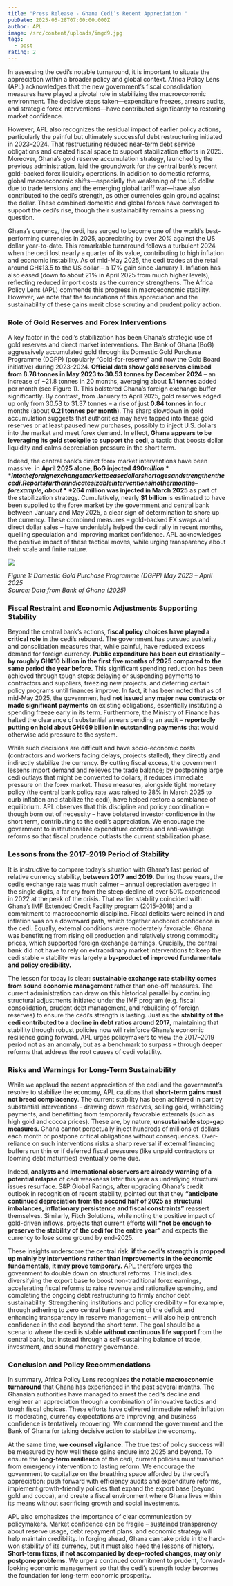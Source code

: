 ```yaml
---
title: "Press Release - Ghana Cedi’s Recent Appreciation "
pubDate: 2025-05-28T07:00:00.000Z
author: APL
image: /src/content/uploads/imgd9.jpg
tags:
  - post
rating: 2
---
```

In assessing the cedi’s notable turnaround, it is important to situate the appreciation within a broader policy and global context. Africa Policy Lens (APL) acknowledges that the new government’s fiscal consolidation measures have played a pivotal role in stabilizing the macroeconomic environment. The decisive steps taken—expenditure freezes, arrears audits, and strategic forex interventions—have contributed significantly to restoring market confidence.

However, APL also recognizes the residual impact of earlier policy actions, particularly the painful but ultimately successful debt restructuring initiated in 2023–2024. That restructuring reduced near-term debt service obligations and created fiscal space to support stabilization efforts in 2025. Moreover, Ghana’s gold reserve accumulation strategy, launched by the previous administration, laid the groundwork for the central bank’s recent gold-backed forex liquidity operations. In addition to domestic reforms, global macroeconomic shifts—especially the weakening of the US dollar due to trade tensions and the emerging global tariff war—have also contributed to the cedi’s strength, as other currencies gain ground against the dollar. These combined domestic and global forces have converged to support the cedi’s rise, though their sustainability remains a pressing question.

Ghana’s currency, the cedi, has surged to become one of the world’s best-performing currencies in 2025, appreciating by over 20% against the US dollar year-to-date. This remarkable turnaround follows a turbulent 2024 when the cedi lost nearly a quarter of its value, contributing to high inflation and economic instability. As of mid-May 2025, the cedi trades at the retail around GH¢13.5 to the US dollar – a 17% gain since January 1. Inflation has also eased (down to about 21% in April 2025 from much higher levels), reflecting reduced import costs as the currency strengthens. The Africa Policy Lens (APL) commends this progress in macroeconomic stability. However, we note that the foundations of this appreciation and the sustainability of these gains merit close scrutiny and prudent policy action.

### **Role of Gold Reserves and Forex Interventions**

A key factor in the cedi’s stabilization has been Ghana’s strategic use of gold reserves and direct market interventions. The Bank of Ghana (BoG) aggressively accumulated gold through its Domestic Gold Purchase Programme (DGPP) (popularly “Gold-for-reserve” and now the Gold Board initiative) during 2023-2024. **Official data show gold reserves climbed from 8.78 tonnes in May 2023 to 30.53 tonnes by December 2024** – an increase of ~21.8 tonnes in 20 months, averaging about **1.1 tonnes** added per month (see Figure 1). This bolstered Ghana’s foreign exchange buffer significantly. By contrast, from January to April 2025, gold reserves edged up only from 30.53 to 31.37 tonnes – a rise of just **0.84 tonnes** in four months (about **0.21 tonnes per month**). The sharp slowdown in gold accumulation suggests that authorities may have tapped into these gold reserves or at least paused new purchases, possibly to inject U.S. dollars into the market and meet forex demand. In effect, **Ghana appears to be leveraging its gold stockpile to support the cedi**, a tactic that boosts dollar liquidity and calms depreciation pressure in the short term.

Indeed, the central bank’s direct forex market interventions have been massive: in **April 2025 alone, BoG injected $490 million** into the foreign exchange market to ease dollar shortages and strengthen the cedi. Reports further indicate sizable interventions in other months – for example, about **$264 million was injected in March 2025** as part of the stabilization strategy. Cumulatively, nearly **$1 billion** is estimated to have been supplied to the forex market by the government and central bank between January and May 2025, a clear sign of determination to shore up the currency. These combined measures – gold-backed FX swaps and direct dollar sales – have undeniably helped the cedi rally in recent months, quelling speculation and improving market confidence. APL acknowledges the positive impact of these tactical moves, while urging transparency about their scale and finite nature.

![](/src/content/uploads/img39.jpg)

*Figure 1: Domestic Gold Purchase Programme (DGPP) May 2023 – April 2025\
Source: Data from Bank of Ghana (2025)*

### **Fiscal Restraint and Economic Adjustments Supporting Stability**

Beyond the central bank’s actions, **fiscal policy choices have played a critical role** in the cedi’s rebound. The government has pursued austerity and consolidation measures that, while painful, have reduced excess demand for foreign currency. **Public expenditure has been cut drastically – by roughly GH¢10 billion in the first five months of 2025 compared to the same period the year before.** This significant spending reduction has been achieved through tough steps: delaying or suspending payments to contractors and suppliers, freezing new projects, and deferring certain policy programs until finances improve. In fact, it has been noted that as of mid-May 2025, the government had **not issued any major new contracts or made significant payments** on existing obligations, essentially instituting a spending freeze early in its term. Furthermore, the Ministry of Finance has halted the clearance of substantial arrears pending an audit – **reportedly putting on hold about GH¢69 billion in outstanding payments** that would otherwise add pressure to the system.

While such decisions are difficult and have socio-economic costs (contractors and workers facing delays, projects stalled), they directly and indirectly stabilize the currency. By cutting fiscal excess, the government lessens import demand and relieves the trade balance; by postponing large cedi outlays that might be converted to dollars, it reduces immediate pressure on the forex market. These measures, alongside tight monetary policy (the central bank policy rate was raised to 28% in March 2025 to curb inflation and stabilize the cedi), have helped restore a semblance of equilibrium. APL observes that this discipline and policy coordination – though born out of necessity – have bolstered investor confidence in the short term, contributing to the cedi’s appreciation. We encourage the government to institutionalize expenditure controls and anti-wastage reforms so that fiscal prudence outlasts the current stabilization phase.

### **Lessons from the 2017–2019 Period of Stability**

It is instructive to compare today’s situation with Ghana’s last period of relative currency stability, **between 2017 and 2019**. During those years, the cedi’s exchange rate was much calmer – annual depreciation averaged in the single digits, a far cry from the steep decline of over 50% experienced in 2022 at the peak of the crisis. That earlier stability coincided with Ghana’s IMF Extended Credit Facility program (2015–2018) and a commitment to macroeconomic discipline. Fiscal deficits were reined in and inflation was on a downward path, which together anchored confidence in the cedi. Equally, external conditions were moderately favorable: Ghana was benefitting from rising oil production and relatively strong commodity prices, which supported foreign exchange earnings. Crucially, the central bank did not have to rely on extraordinary market interventions to keep the cedi stable – stability was largely **a by-product of improved fundamentals and policy credibility.**

The lesson for today is clear: **sustainable exchange rate stability comes from sound economic management** rather than one-off measures. The current administration can draw on this historical parallel by continuing structural adjustments initiated under the IMF program (e.g. fiscal consolidation, prudent debt management, and rebuilding of foreign reserves) to ensure the cedi’s strength is lasting. Just as the **stability of the cedi contributed to a decline in debt ratios around 2017**, maintaining that stability through robust policies now will reinforce Ghana’s economic resilience going forward. APL urges policymakers to view the 2017–2019 period not as an anomaly, but as a benchmark to surpass – through deeper reforms that address the root causes of cedi volatility.

### **Risks and Warnings for Long-Term Sustainability**

While we applaud the recent appreciation of the cedi and the government’s resolve to stabilize the economy, APL cautions that **short-term gains must not breed complacency**. The current stability has been achieved in part by substantial interventions – drawing down reserves, selling gold, withholding payments, and benefitting from temporarily favorable externals (such as high gold and cocoa prices). These are, by nature, **unsustainable stop-gap measures.** Ghana cannot perpetually inject hundreds of millions of dollars each month or postpone critical obligations without consequences. Over-reliance on such interventions risks a sharp reversal if external financing buffers run thin or if deferred fiscal pressures (like unpaid contractors or looming debt maturities) eventually come due.

Indeed, **analysts and international observers are already warning of a potential relapse** of cedi weakness later this year as underlying structural issues resurface. S&P Global Ratings, after upgrading Ghana’s credit outlook in recognition of recent stability, pointed out that they **“anticipate continued depreciation from the second half of 2025 as structural imbalances, inflationary persistence and fiscal constraints”** reassert themselves. Similarly, Fitch Solutions, while noting the positive impact of gold-driven inflows, projects that current efforts **will “not be enough to preserve the stability of the cedi for the entire year”** and expects the currency to lose some ground by end-2025.

These insights underscore the central risk: **if the cedi’s strength is propped up mainly by interventions rather than improvements in the economic fundamentals, it may prove temporary.** APL therefore urges the government to double down on structural reforms. This includes diversifying the export base to boost non-traditional forex earnings, accelerating fiscal reforms to raise revenue and rationalize spending, and completing the ongoing debt restructuring to firmly anchor debt sustainability. Strengthening institutions and policy credibility – for example, through adhering to zero central bank financing of the deficit and enhancing transparency in reserve management – will also help entrench confidence in the cedi beyond the short term. The goal should be a scenario where the cedi is stable **without continuous life support** from the central bank, but instead through a self-sustaining balance of trade, investment, and sound monetary governance.

### **Conclusion and Policy Recommendations**

In summary, Africa Policy Lens recognizes **the notable macroeconomic turnaround** that Ghana has experienced in the past several months. The Ghanaian authorities have managed to arrest the cedi’s decline and engineer an appreciation through a combination of innovative tactics and tough fiscal choices. These efforts have delivered immediate relief: inflation is moderating, currency expectations are improving, and business confidence is tentatively recovering. We commend the government and the Bank of Ghana for taking decisive action to stabilize the economy.

At the same time, **we counsel vigilance.** The true test of policy success will be measured by how well these gains endure into 2025 and beyond. To ensure the **long-term resilience** of the cedi, current policies must transition from emergency intervention to lasting reform. We encourage the government to capitalize on the breathing space afforded by the cedi’s appreciation: push forward with efficiency audits and expenditure reforms, implement growth-friendly policies that expand the export base (beyond gold and cocoa), and create a fiscal environment where Ghana lives within its means without sacrificing growth and social investments.

APL also emphasizes the importance of clear communication by policymakers. Market confidence can be fragile – sustained transparency about reserve usage, debt repayment plans, and economic strategy will help maintain credibility. In forging ahead, Ghana can take pride in the hard-won stability of its currency, but it must also heed the lessons of history. **Short-term fixes, if not accompanied by deep-rooted changes, may only postpone problems.** We urge a continued commitment to prudent, forward-looking economic management so that the cedi’s strength today becomes the foundation for long-term economic prosperity.
